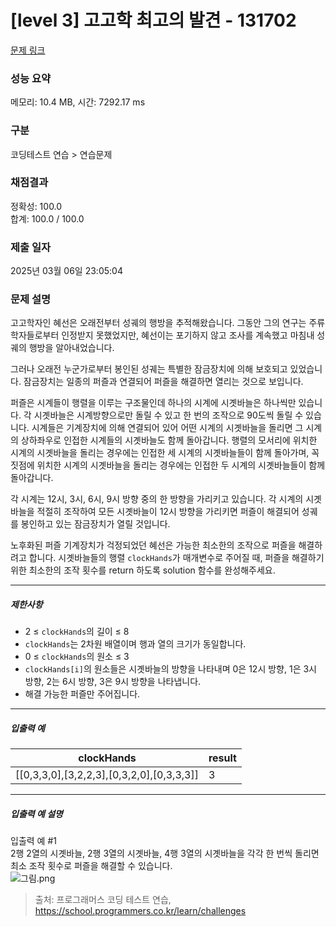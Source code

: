 # [level 3] 고고학 최고의 발견 - 131702 

[문제 링크](https://school.programmers.co.kr/learn/courses/30/lessons/131702?language=python3#) 

### 성능 요약

메모리: 10.4 MB, 시간: 7292.17 ms

### 구분

코딩테스트 연습 > 연습문제

### 채점결과

정확성: 100.0<br/>합계: 100.0 / 100.0

### 제출 일자

2025년 03월 06일 23:05:04

### 문제 설명

<p>고고학자인 혜선은 오래전부터 성궤의 행방을 추적해왔습니다. 그동안 그의 연구는 주류 학자들로부터 인정받지 못했었지만, 혜선이는 포기하지 않고 조사를 계속했고 마침내 성궤의 행방을 알아내었습니다.</p>

<p>그러나 오래전 누군가로부터 봉인된 성궤는 특별한 잠금장치에 의해 보호되고 있었습니다. 잠금장치는 일종의 퍼즐과 연결되어 퍼즐을 해결하면 열리는 것으로 보입니다.</p>

<p>퍼즐은 시계들이 행렬을 이루는 구조물인데 하나의 시계에 시곗바늘은 하나씩만 있습니다. 각 시곗바늘은 시계방향으로만 돌릴 수 있고 한 번의 조작으로 90도씩 돌릴 수 있습니다. 시계들은 기계장치에 의해 연결되어 있어 어떤 시계의 시곗바늘을 돌리면 그 시계의 상하좌우로 인접한 시계들의 시곗바늘도 함께 돌아갑니다. 행렬의 모서리에 위치한 시계의 시곗바늘을 돌리는 경우에는 인접한 세 시계의 시곗바늘들이 함께 돌아가며, 꼭짓점에 위치한 시계의 시곗바늘을 돌리는 경우에는 인접한 두 시계의 시곗바늘들이 함께 돌아갑니다.</p>

<p>각 시계는 12시, 3시, 6시, 9시 방향 중의 한 방향을 가리키고 있습니다. 각 시계의 시곗바늘을 적절히 조작하여 모든 시곗바늘이 12시 방향을 가리키면 퍼즐이 해결되어 성궤를 봉인하고 있는 잠금장치가 열릴 것입니다.</p>

<p>노후화된 퍼즐 기계장치가 걱정되었던 혜선은 가능한 최소한의 조작으로 퍼즐을 해결하려고 합니다. 시곗바늘들의 행렬 <code>clockHands</code>가 매개변수로 주어질 때, 퍼즐을 해결하기 위한 최소한의 조작 횟수를 return 하도록 solution 함수를 완성해주세요.</p>

<hr>

<h5>제한사항</h5>

<ul>
<li>2 ≤ <code>clockHands</code>의 길이 ≤ 8</li>
<li><code>clockHands</code>는 2차원 배열이며 행과 열의 크기가 동일합니다.</li>
<li>0 ≤ <code>clockHands</code>의 원소 ≤ 3</li>
<li><code>clockHands[i]</code>의 원소들은 시곗바늘의 방향을 나타내며 0은 12시 방향, 1은 3시 방향, 2는 6시 방향, 3은 9시 방향을 나타냅니다.</li>
<li>해결 가능한 퍼즐만 주어집니다.</li>
</ul>

<hr>

<h5>입출력 예</h5>
<table class="table">
        <thead><tr>
<th>clockHands</th>
<th>result</th>
</tr>
</thead>
        <tbody><tr>
<td>[[0,3,3,0],[3,2,2,3],[0,3,2,0],[0,3,3,3]]</td>
<td>3</td>
</tr>
</tbody>
      </table>
<hr>

<h5>입출력 예 설명</h5>

<p>입출력 예 #1<br>
2행 2열의 시곗바늘, 2행 3열의 시곗바늘, 4행 3열의 시곗바늘을 각각 한 번씩 돌리면 최소 조작 횟수로 퍼즐을 해결할 수 있습니다.<br>
<img src="https://grepp-programmers.s3.ap-northeast-2.amazonaws.com/files/production/e5622019-c4b1-4306-b72d-3efe1d3c62d3/%EA%B7%B8%EB%A6%BC.png" title="" alt="그림.png"></p>


> 출처: 프로그래머스 코딩 테스트 연습, https://school.programmers.co.kr/learn/challenges